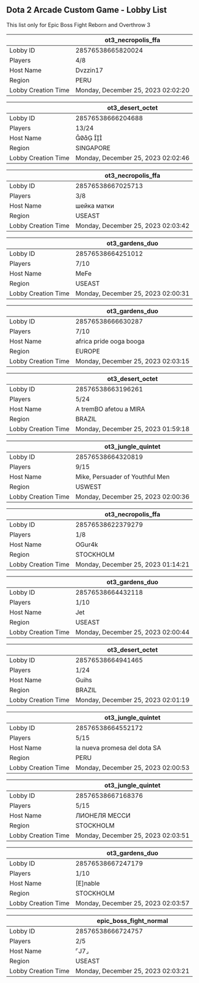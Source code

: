 ## Dota 2 Arcade Custom Game - Lobby List

This list only for Epic Boss Fight Reborn and Overthrow 3

|  | ot3_necropolis_ffa |
| ------ | ------ |
| Lobby ID | 28576538665820024 |
| Players | 4/8 |
| Host Name | Dvzzin17 |
| Region | PERU |
| Lobby Creation Time | Monday, December 25, 2023 02:02:20 |


|  | ot3_desert_octet |
| ------ | ------ |
| Lobby ID | 28576538666204688 |
| Players | 13/24 |
| Host Name |   |
| Region | SINGAPORE |
| Lobby Creation Time | Monday, December 25, 2023 02:02:46 |


|  | ot3_necropolis_ffa |
| ------ | ------ |
| Lobby ID | 28576538667025713 |
| Players | 3/8 |
| Host Name | шейка матки |
| Region | USEAST |
| Lobby Creation Time | Monday, December 25, 2023 02:03:42 |


|  | ot3_gardens_duo |
| ------ | ------ |
| Lobby ID | 28576538664251012 |
| Players | 7/10 |
| Host Name | MeFe |
| Region | USEAST |
| Lobby Creation Time | Monday, December 25, 2023 02:00:31 |


|  | ot3_gardens_duo |
| ------ | ------ |
| Lobby ID | 28576538666630287 |
| Players | 7/10 |
| Host Name | africa pride ooga booga |
| Region | EUROPE |
| Lobby Creation Time | Monday, December 25, 2023 02:03:15 |


|  | ot3_desert_octet |
| ------ | ------ |
| Lobby ID | 28576538663196261 |
| Players | 5/24 |
| Host Name | A tremBO afetou a MIRA |
| Region | BRAZIL |
| Lobby Creation Time | Monday, December 25, 2023 01:59:18 |


|  | ot3_jungle_quintet |
| ------ | ------ |
| Lobby ID | 28576538664320819 |
| Players | 9/15 |
| Host Name | Mike, Persuader of Youthful Men |
| Region | USWEST |
| Lobby Creation Time | Monday, December 25, 2023 02:00:36 |


|  | ot3_necropolis_ffa |
| ------ | ------ |
| Lobby ID | 28576538622379279 |
| Players | 1/8 |
| Host Name | OGur4k |
| Region | STOCKHOLM |
| Lobby Creation Time | Monday, December 25, 2023 01:14:21 |


|  | ot3_gardens_duo |
| ------ | ------ |
| Lobby ID | 28576538664432118 |
| Players | 1/10 |
| Host Name | Jet |
| Region | USEAST |
| Lobby Creation Time | Monday, December 25, 2023 02:00:44 |


|  | ot3_desert_octet |
| ------ | ------ |
| Lobby ID | 28576538664941465 |
| Players | 1/24 |
| Host Name | Guihs |
| Region | BRAZIL |
| Lobby Creation Time | Monday, December 25, 2023 02:01:19 |


|  | ot3_jungle_quintet |
| ------ | ------ |
| Lobby ID | 28576538664552172 |
| Players | 5/15 |
| Host Name | la nueva promesa del dota SA |
| Region | PERU |
| Lobby Creation Time | Monday, December 25, 2023 02:00:53 |


|  | ot3_jungle_quintet |
| ------ | ------ |
| Lobby ID | 28576538667168376 |
| Players | 5/15 |
| Host Name | ЛИОНЕЛЯ МЕССИ |
| Region | STOCKHOLM |
| Lobby Creation Time | Monday, December 25, 2023 02:03:51 |


|  | ot3_gardens_duo |
| ------ | ------ |
| Lobby ID | 28576538667247179 |
| Players | 1/10 |
| Host Name | [E]nable |
| Region | STOCKHOLM |
| Lobby Creation Time | Monday, December 25, 2023 02:03:57 |


|  | epic_boss_fight_normal |
| ------ | ------ |
| Lobby ID | 28576538666724757 |
| Players | 2/5 |
| Host Name | ⌜J7⌟ |
| Region | USEAST |
| Lobby Creation Time | Monday, December 25, 2023 02:03:21 |


